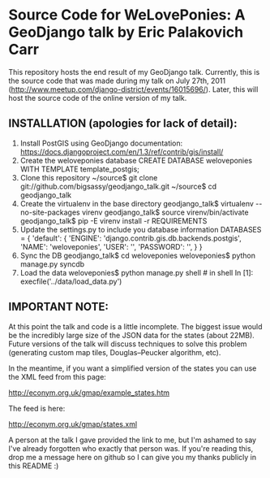 Source Code for WeLovePonies:  A GeoDjango talk by Eric Palakovich Carr
=======================================================================

This repository hosts the end result of my GeoDjango talk.  Currently, this is the source code that was made during
my talk on July 27th, 2011 (http://www.meetup.com/django-district/events/16015696/).  Later, this will host the source
code of the online version of my talk.

INSTALLATION (apologies for lack of detail):
--------------------------------------------

1.  Install PostGIS using GeoDjango documentation:  https://docs.djangoproject.com/en/1.3/ref/contrib/gis/install/
2.  Create the weloveponies database
        CREATE DATABASE weloveponies WITH TEMPLATE template_postgis;
3.  Clone this repository
        ~/source$ git clone git://github.com/bigsassy/geodjango_talk.git
        ~/source$ cd geodjango_talk
4.  Create the virtualenv in the base directory
        geodjango_talk$ virtualenv --no-site-packages virenv
        geodjango_talk$ source virenv/bin/activate
        geodjango_talk$ pip -E virenv install -r REQUIREMENTS
5.  Update the settings.py to include you database information
        DATABASES = {
            'default': {
                'ENGINE': 'django.contrib.gis.db.backends.postgis',
                'NAME': 'weloveponies',
                'USER': '<your user name>',
                'PASSWORD': '<your password>',
            }
        }
6.  Sync the DB
        geodjango_talk$ cd weloveponies
        weloveponies$ python manage.py syncdb
7.  Load the data
        weloveponies$ python manage.py shell
        # in shell
        In [1]: execfile('../data/load_data.py')

IMPORTANT NOTE:
---------------

At this point the talk and code is a little incomplete.  The biggest issue would be the incredibly large size of the
JSON data for the states (about 22MB).  Future versions of the talk will discuss techniques to solve this problem
(generating custom map tiles, Douglas–Peucker algorithm, etc).

In the meantime, if you want a simplified version of the states you can use the XML feed from this page:

http://econym.org.uk/gmap/example_states.htm

The feed is here:

http://econym.org.uk/gmap/states.xml

A person at the talk I gave provided the link to me, but I'm ashamed to say I've already forgotten who exactly that
person was.  If you're reading this, drop me a message here on github so I can give you my thanks publicly in this
README :)